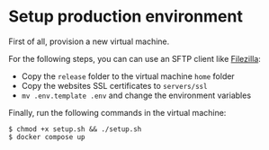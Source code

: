# Setup production environment

First of all, provision a new virtual machine.

For the following steps, you can can use an SFTP client like [Filezilla](https://filezilla-project.org/download.php?type=client):

- Copy the `release` folder to the virtual machine `home` folder
- Copy the websites SSL certificates to `servers/ssl`
- `mv .env.template .env` and change the environment variables

Finally, run the following commands in the virtual machine:

```
$ chmod +x setup.sh && ./setup.sh
$ docker compose up
```
